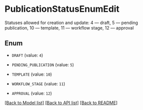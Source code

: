# PublicationStatusEnumEdit

Statuses allowed for creation and update: 4 — draft, 5 — pending publication, 10 — template, 11 — workflow stage, 12 — approval 

## Enum

* `DRAFT` (value: `4`)

* `PENDING_PUBLICATION` (value: `5`)

* `TEMPLATE` (value: `10`)

* `WORKFLOW_STAGE` (value: `11`)

* `APPROVAL` (value: `12`)

[[Back to Model list]](../README.md#documentation-for-models) [[Back to API list]](../README.md#documentation-for-api-endpoints) [[Back to README]](../README.md)
